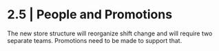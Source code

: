 # 2.5 | People and Promotions

The new store structure will reorganize shift change and will require two separate teams. Promotions need to be made to support that.
